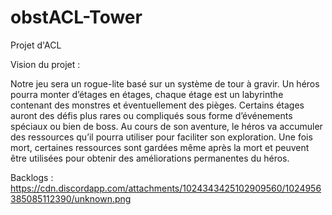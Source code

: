 # obstACL-Tower
Projet d'ACL

Vision du projet :

Notre jeu sera un rogue-lite basé sur un système de tour à gravir. Un héros pourra monter d’étages en étages, chaque étage est un labyrinthe contenant des monstres et éventuellement des pièges. Certains étages auront des défis plus rares ou compliqués sous forme d’événements spéciaux ou bien de boss. Au cours de son aventure, le héros va accumuler des ressources qu’il pourra utiliser pour faciliter son exploration. Une fois mort, certaines ressources sont gardées même après la mort et peuvent être utilisées pour obtenir des améliorations permanentes du héros.

Backlogs :
https://cdn.discordapp.com/attachments/1024343425102909560/1024956385085112390/unknown.png

